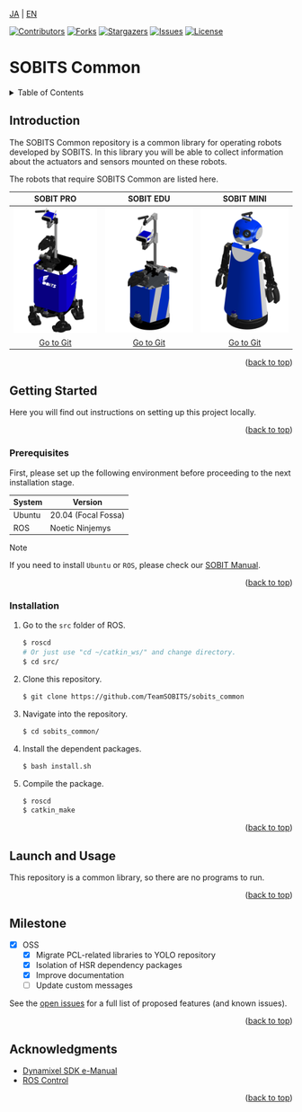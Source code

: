 <a name="readme-top"></a>

[JA](README.md) | [EN](README.en.md)

[![Contributors][contributors-shield]][contributors-url]
[![Forks][forks-shield]][forks-url]
[![Stargazers][stars-shield]][stars-url]
[![Issues][issues-shield]][issues-url]
[![License][license-shield]][license-url]

# SOBITS Common

<!-- TABLE OF CONTENTS -->
<details>
  <summary>Table of Contents</summary>
  <ol>
    <li>
      <a href="#introduction">Introduction</a>
    </li>
    <li>
      <a href="#getting-started">Getting Started</a>
      <ul>
        <li><a href="#prerequisites">Prerequisites</a></li>
        <li><a href="#installation">Installation</a></li>
      </ul>
    </li>
    <li><a href="#launch-and-usage">Launch and Usage</a></li>
    <li><a href="#milestone">Milestone</a></li>
    <!-- <li><a href="#contributing">Contributing</a></li> -->
    <!-- <li><a href="#license">License</a></li> -->
    <li><a href="#acknowledgments">Acknowledgments</a></li>
  </ol>
</details>



<!-- INTRODUCTION -->
## Introduction

The SOBITS Common repository is a common library for operating robots developed by SOBITS. In this library you will be able to collect information about the actuators and sensors mounted on these robots.

The robots that require SOBITS Common are listed here.

| SOBIT PRO | SOBIT EDU | SOBIT MINI |
| :---: | :---: | :---: |
| ![SOBIT PRO](docs/img/sobit_pro.png) | ![SOBIT EDU](docs/img/sobit_edu.png) | ![SOBIT MINI](docs/img/sobit_mini.png) | 
| [Go to Git](https://github.com/TeamSOBITS/sobit_pro) | [Go to Git](https://github.com/TeamSOBITS/sobit_edu) | [Go to Git](https://github.com/TeamSOBITS/sobit_mini) |

<p align="right">(<a href="#readme-top">back to top</a>)</p>


<!-- GETTING STARTED -->
## Getting Started

Here you will find out instructions on setting up this project locally.

<p align="right">(<a href="#readme-top">back to top</a>)</p>

### Prerequisites

First, please set up the following environment before proceeding to the next installation stage.

| System  | Version |
| ------------- | ------------- |
| Ubuntu | 20.04 (Focal Fossa) |
| ROS | Noetic Ninjemys |

> [!NOTE]
> If you need to install `Ubuntu` or `ROS`, please check our [SOBIT Manual](https://github.com/TeamSOBITS/sobits_manual#%E9%96%8B%E7%99%BA%E7%92%B0%E5%A2%83%E3%81%AB%E3%81%A4%E3%81%84%E3%81%A6).

<p align="right">(<a href="#readme-top">back to top</a>)</p>


### Installation

1. Go to the `src` folder of ROS.
   ```sh
   $ roscd
   # Or just use "cd ~/catkin_ws/" and change directory.
   $ cd src/
   ```

2. Clone this repository.
   ```sh
   $ git clone https://github.com/TeamSOBITS/sobits_common
   ```
3. Navigate into the repository.
   ```sh
   $ cd sobits_common/
   ```
4. Install the dependent packages.
   ```sh
   $ bash install.sh
   ```
5. Compile the package.
   ```sh
   $ roscd
   $ catkin_make
   ```

<p align="right">(<a href="#readme-top">back to top</a>)</p>



<!-- LAUNCH AND USAGE EXAMPLES -->
## Launch and Usage

This repository is a common library, so there are no programs to run.

<p align="right">(<a href="#readme-top">back to top</a>)</p>



<!-- MILESTONE -->
## Milestone

- [x] OSS
    - [x] Migrate PCL-related libraries to YOLO repository
    - [x] Isolation of HSR dependency packages
    - [x] Improve documentation 
    - [ ] Update custom messages

See the [open issues][issues-url] for a full list of proposed features (and known issues).

<p align="right">(<a href="#readme-top">back to top</a>)</p>


<!-- CONTRIBUTING -->
<!-- ## Contributing

Contributions are what make the open source community such an amazing place to learn, inspire, and create. Any contributions you make are **greatly appreciated**.

If you have a suggestion that would make this better, please fork the repo and create a pull request. You can also simply open an issue with the tag "enhancement".
Don't forget to give the project a star! Thanks again!

1. Fork the Project
2. Create your Feature Branch (`git checkout -b feature/AmazingFeature`)
3. Commit your Changes (`git commit -m 'Add some AmazingFeature'`)
4. Push to the Branch (`git push origin feature/AmazingFeature`)
5. Open a Pull Request

<p align="right">(<a href="#readme-top">back to top</a>)</p> -->


<!-- LICENSE -->
<!-- ## License

Distributed under the MIT License. See `LICENSE.txt` for more information.

<p align="right">(<a href="#readme-top">back to top</a>)</p> -->


<!-- ACKNOWLEDGMENTS -->
## Acknowledgments

* [Dynamixel SDK e-Manual](https://emanual.robotis.com/docs/en/software/dynamixel/dynamixel_sdk/overview/)
* [ROS Control](http://wiki.ros.org/ros_control)

<p align="right">(<a href="#readme-top">back to top</a>)</p>



<!-- MARKDOWN LINKS & IMAGES -->
<!-- https://www.markdownguide.org/basic-syntax/#reference-style-links -->
[contributors-shield]: https://img.shields.io/github/contributors/TeamSOBITS/sobit_common.svg?style=for-the-badge
[contributors-url]: https://github.com/TeamSOBITS/sobit_common/graphs/contributors
[forks-shield]: https://img.shields.io/github/forks/TeamSOBITS/sobit_common.svg?style=for-the-badge
[forks-url]: https://github.com/TeamSOBITS/sobit_common/network/members
[stars-shield]: https://img.shields.io/github/stars/TeamSOBITS/sobit_common.svg?style=for-the-badge
[stars-url]: https://github.com/TeamSOBITS/sobit_common/stargazers
[issues-shield]: https://img.shields.io/github/issues/TeamSOBITS/sobit_common.svg?style=for-the-badge
[issues-url]: https://github.com/TeamSOBITS/sobit_common/issues
[license-shield]: https://img.shields.io/github/license/TeamSOBITS/sobit_common.svg?style=for-the-badge
[license-url]: LICENSE

